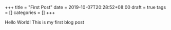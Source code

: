 +++
title = "First Post"
date = 2019-10-07T20:28:52+08:00
draft = true
tags = []
categories = []
+++

Hello World! This is my first blog post
